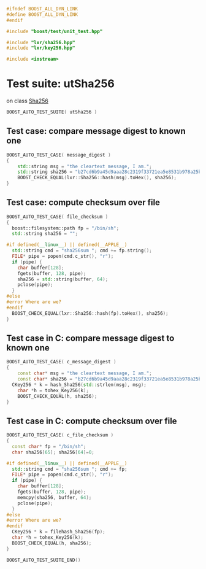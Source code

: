 ```cpp
#ifndef BOOST_ALL_DYN_LINK
#define BOOST_ALL_DYN_LINK
#endif

#include "boost/test/unit_test.hpp"

#include "lxr/sha256.hpp"
#include "lxr/key256.hpp"

#include <iostream>
````

# Test suite: utSha256

on class [Sha256](../src/sha256.hpp.md)

```cpp
BOOST_AUTO_TEST_SUITE( utSha256 )
```
## Test case: compare message digest to known one
```cpp
BOOST_AUTO_TEST_CASE( message_digest )
{
	std::string msg = "the cleartext message, I am.";
	std::string sha256 = "b27cd6b9a45d9aaa28c2319f33721ea5e8531b978a25b9c52993b75d5e90ff96";
	BOOST_CHECK_EQUAL(lxr::Sha256::hash(msg).toHex(), sha256);
}
```

## Test case: compute checksum over file
```cpp
BOOST_AUTO_TEST_CASE( file_checksum )
{
  boost::filesystem::path fp = "/bin/sh";
  std::string sha256 = "";

#if defined(__linux__) || defined(__APPLE__)
  std::string cmd = "sha256sum "; cmd += fp.string();
  FILE* pipe = popen(cmd.c_str(), "r");
  if (pipe) {
    char buffer[128];
    fgets(buffer, 128, pipe);
    sha256 = std::string(buffer, 64);
    pclose(pipe);
  }
#else
#error Where are we?
#endif
  BOOST_CHECK_EQUAL(lxr::Sha256::hash(fp).toHex(), sha256);
}
```

## Test case in C: compare message digest to known one
```cpp
BOOST_AUTO_TEST_CASE( c_message_digest )
{
	const char* msg = "the cleartext message, I am.";
	const char* sha256 = "b27cd6b9a45d9aaa28c2319f33721ea5e8531b978a25b9c52993b75d5e90ff96";
  CKey256 * k = hash_Sha256(std::strlen(msg), msg);
	char *h = tohex_Key256(k);
	BOOST_CHECK_EQUAL(h, sha256);
}
```

## Test case in C: compute checksum over file
```cpp
BOOST_AUTO_TEST_CASE( c_file_checksum )
{
  const char* fp = "/bin/sh";
  char sha256[65]; sha256[64]=0;

#if defined(__linux__) || defined(__APPLE__)
  std::string cmd = "sha256sum "; cmd += fp;
  FILE* pipe = popen(cmd.c_str(), "r");
  if (pipe) {
    char buffer[128];
    fgets(buffer, 128, pipe);
    memcpy(sha256, buffer, 64);
    pclose(pipe);
  }
#else
#error Where are we?
#endif
  CKey256 * k = filehash_Sha256(fp);
  char *h = tohex_Key256(k);
  BOOST_CHECK_EQUAL(h, sha256);
}
```

```cpp
BOOST_AUTO_TEST_SUITE_END()
```
